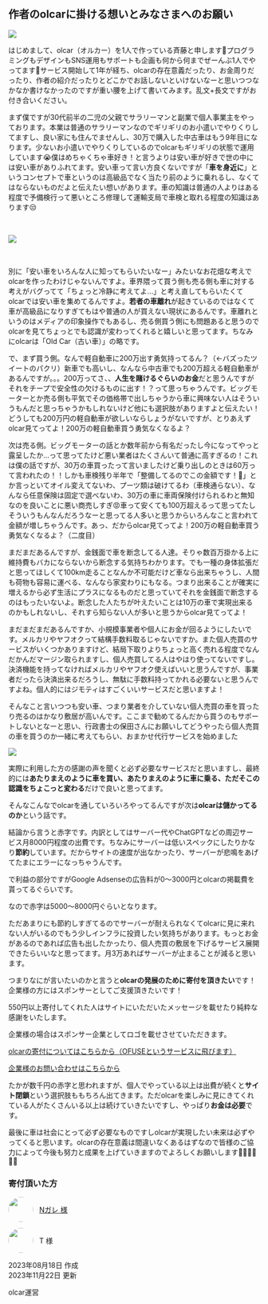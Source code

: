 
## 作者のolcarに掛ける想いとみなさまへのお願い

<img loading="lazy" style="max-width: 200px;" src="https://festive-yonath-a04e1e.netlify.app/_nuxt/img/profile.a1dd2d3.png">

はじめまして、olcar（オルカー）を1人で作っている斉藤と申します🙋プログラミングもデザインもSNS運用もサポートも企画も何から何までぜーんぶ1人でやってます💪サービス開始して1年が経ち、olcarの存在意義だったり、お金周りだったり、作者の紹介だったりとどこかでお話しないといけないなーと思いつつなかなか書けなかったのですが重い腰を上げて書いてみます。乱文+長文ですがお付き合いください。

まず僕ですが30代前半の二児の父親でサラリーマンと副業で個人事業主をやっております。本業は普通のサラリーマンなのでギリギリのお小遣いでやりくりしてますし、良い家にも住んでませんし、30万で購入した中古車はもう9年目になります。少ないお小遣いでやりくりしているのでolcarもギリギリの状態で運用しています😭僕はめちゃくちゃ車好き！と言うよりは安い車が好きで世の中には安い車がありふれてます。安い車って言い方良くないですが「**車を身近に**」というコンセプトで車というのは高級品でなく当たり前のように乗れるし、なくてはならないものだよと伝えたい想いがあります。車の知識は普通の人よりはある程度で予備検行って悪いところ修理して運輸支局で車検と取れる程度の知識はあります😒

<img loading="lazy" style="max-width: 200px;margin: 32px auto;" src="/logo.webp">

別に「安い車をいろんな人に知ってもらいたいなー」みたいなお花畑な考えでolcarを作ったわけじゃないんですよ。車界隈って買う側も売る側も車に対する考えがバグってて「ちょっと冷静に考えてよ...」と考え直してもらいたくてolcarでは安い車を集めてるんですよ。**若者の車離れ**が起きているのではなくて車が高級品になりすぎてもはや普通の人が買えない現状にあるんです。車離れというのはメディアの印象操作でもあるし、売る側買う側にも問題あると思うのでolcarを見てちょっとでも認識が変わってくれると嬉しいと思ってます。ちなみにolcarは「Old Car（古い車）」の略です。

で、まず買う側。なんで軽自動車に200万出す勇気持ってるん？（←バズったツイートのパクリ）新車でも高いし、なんなら中古車でも200万超える軽自動車があるんですが。。。200万ってさ、、**人生を賭けるぐらいのお金**だと思うんですがそれをチープで安全性の欠けるものに出す！？って思っちゃうんです。ビッグモーターとか売る側も平気でその価格帯で出しちゃうから車に興味ない人はそういうもんだと思っちゃうかもしれないけど他にも選択肢がありますよと伝えたい！どうしても200万円の軽自動車が欲しいならしょうがないですが、とりあえずolcar見てってよ！200万の軽自動車買う勇気なくなるよ？

次は売る側。ビッグモーターの話とか数年前から有名だったし今になってやっと露呈したか...って思ってたけど悪い業者はたくさんいて普通に高すぎるの！これは僕の話ですが、30万の車買ったって言いましたけど乗り出しのときは60万って言われたの！！しかも車検残り半年で「整備してるのでこの金額です！👨」とか言っといてオイル変えてないわ、プーツ類は破けてるわ（車検通らない）、なんなら任意保険は固定で選べないわ、30万の車に車両保険付けられるわと無知なのを良いことに悪い商売しすぎ😡車って安くても100万超えるって思ってたしそういうもんなんだろうなーと思ってる人多いと思うからいろんなこと言われて金額が増しちゃうんです。あっ、だからolcar見てってよ！200万の軽自動車買う勇気なくなるよ？（二度目）

まだまだあるんですが、金銭面で車を断念してる人達。そりゃ数百万掛かる上に維持費もバカにならないから断念する気持ちわかります。でも一種の身体拡張だと思ってほしくて100km走ることなんか不可能だけど車なら出来ちゃうし、人間も荷物も容易に運べる、なんなら家変わりにもなる。つまり出来ることが確実に増えるから必ず生活にプラスになるものだと思っていてそれを金銭面で断念するのはもったいないよ。断念した人たちが叶えたいことは10万の車で実現出来るのかもしれないし、それすら知らない人が多いと思うからolcar見てってよ！

まだまだまだあるんですか、小規模事業者や個人にお金が回るようにしたいです。メルカリやヤフオクって結構手数料取るじゃないですか。また個人売買のサービスがいくつかありますけど、結局下取りよりちょっと高く売れる程度でなんだかんだマージン取られますし、個人売買してる人はやはり使ってないですし。決済機能を持ってなければメルカリやヤフオク使えばいいと思うんですが、事業者だったら決済出来るだろうし、無駄に手数料持ってかれる必要ないと思うんですよね。個人的にはジモティはすごくいいサービスだと思いますよ！

そんなこと言いつつも安い車、つまり業者を介していない個人売買の車を買ったり売るのはかなり敷居が高いんです。ここまで勧めてるんだから買うのもサポートしないとなーと思い、行政書士の保田さんにお願いしてどうやったら個人売買の車を買うのか一緒に考えてもらい、おまかせ代行サービスを始めました

<a href="/info/omakase-agent">
<img loading="lazy" src="https://homepage.gsss.pro/wp-content/uploads/2023/08/1a7321fd5c87b44161456ab0d5bcbbaf-1.png">
</a>

実際に利用した方の感謝の声を聞くと必ず必要なサービスだと思いますし、最終的には**あたりまえのように車を買い、あたりまえのように車に乗る、ただそこの認識をちょこっと変わる**だけで良いと思ってます。

そんなこんなでolcarを通していろいろやってるんですが次は**olcarは儲かってるのか**という話です。

結論から言うと赤字です。内訳としてはサーバー代やChatGPTなどの周辺サービス月8000円程度の出費です。ちなみにサーバーは低いスペックにしたりかなり**節約**しています。だからサイトの速度が出なかったり、サーバーが悲鳴をあげてたまにエラーになっちゃうんです。

で利益の部分ですがGoogle Adsenseの広告料が0〜3000円とolcarの掲載費を貰ってるぐらいです。

なので赤字は5000〜8000円ぐらいとなります。

ただあまりにも節約しすぎてるのでサーバーが耐えられなくてolcarに見に来れない人がいるのでもう少しインフラに投資したい気持ちがあります。もっとお金があるのであれば広告も出したかったり、個人売買の敷居を下げるサービス展開できたらいいなと思ってます。月3万あればサーバーが止まることが減ると思います。

つまりなにが言いたいのかと言うと**olcarの発展のために寄付を頂きたい**です！企業様の方にはスポンサーとしてご支援頂きたいです！

550円以上寄付してくれた人はサイトにいただいたメッセージを載せたり純粋な感謝をいたします。

企業様の場合はスポンサー企業としてロゴを載せさせていただきます。

<a target="_blank" href="https://ofuse.me/65877d20/letter">olcarの寄付についてはこちらから（OFUSEというサービスに飛びます）</a> 

<a target="_blank" href="https://forms.gle/Q2hQvMqLP9Jw2bea6">企業様のお問い合わせはこちらから</a> 

たかが数千円の赤字と思われますが、個人でやっている以上は出費が続くと**サイト閉鎖**という選択肢ももちろん出てきます。ただolcarを楽しみに見にきてくれている人がたくさんいる以上は続けていきたいですし、やっぱり**お金は必要**です。

最後に車は社会にとって必ず必要なものですしolcarが実現したい未来は必ずやってくると思います。olcarの存在意義は間違いなくあるはずなので皆様のご協力によって今後も努力と成果を上げていきますのでよろしくお願いします🙇‍♀️🙇‍♀️🙇‍♀️


### 寄付頂いた方

<a href="https://twitter.com/ntnt1105" target="_blank">
<div style="display: flex;align-items: center;margin-bottom: 12px !important;height: 50px;">
<img loading="lazy" style="width: 50px;border-radius: 50px;" src="https://pbs.twimg.com/profile_images/1582595739980804098/53Di-E6S_400x400.jpg" />
<div style="margin-left: 12px;font-size: 14px;flex: 1 1 auto;">
<div>
Nガレ 様
</div>
</div>
</div>
</a>

<div style="display: flex;align-items: center;margin-bottom: 12px !important;height: 50px;">
<img loading="lazy" style="width: 50px;border-radius: 50px;" src="/img/user1.webp" />
<div style="margin-left: 12px;font-size: 14px;flex: 1 1 auto;">
<div>
T 様
</div>
</div>
</div>

2023年08月18日 作成  
2023年11月22日 更新

olcar運営